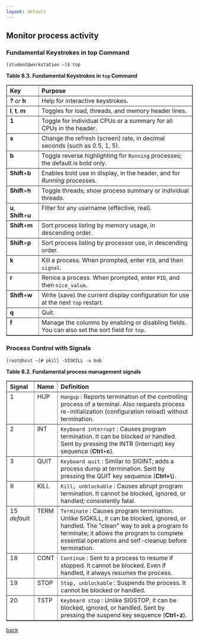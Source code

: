 ```yaml
---
layout: default
---
```


## Monitor process activity
### Fundamental Keystrokes in top Command


```
[student@workstation ~]$ top 
```


<div class="table"><a id="idm45741847401152"></a><p class="title"><strong>Table&nbsp;8.3.&nbsp;Fundamental Keystrokes in <code class="code">top</code> Command</strong></p><div class="table-contents"><table border="1" class="table" summary="Fundamental Keystrokes in top Command"><colgroup><col class="c1"><col class="c2"></colgroup><thead><tr><th align="left" valign="top">Key</th><th align="left" valign="top">Purpose</th></tr></thead><tbody><tr><td align="left" valign="top">
<span class="keycap"><strong>?</strong></span>
<span class="emphasis"><em>or</em></span>
<span class="keycap"><strong>h</strong></span>
</td><td align="left" valign="top">Help for interactive keystrokes.</td></tr><tr><td align="left" valign="top">
<span class="keycap"><strong>l</strong></span>, <span class="keycap"><strong>t</strong></span>, <span class="keycap"><strong>m</strong></span>
</td><td align="left" valign="top">Toggles for load, threads, and memory header lines.</td></tr><tr><td align="left" valign="top">
<span class="keycap"><strong>1</strong></span>
</td><td align="left" valign="top">Toggle for individual CPUs or a summary for all CPUs in the header.</td></tr><tr><td align="left" valign="top">
<span class="keycap"><strong>s</strong></span>
</td><td align="left" valign="top">Change the refresh (screen) rate, in decimal seconds (such as 0.5, 1, 5).</td></tr><tr><td align="left" valign="top">
<span class="keycap"><strong>b</strong></span>
</td><td align="left" valign="top">Toggle reverse highlighting for <code class="code">Running</code> processes; the default is bold only.</td></tr><tr><td align="left" valign="top">
<span class="keycap"><strong>Shift</strong></span>+<span class="keycap"><strong>b</strong></span>
</td><td align="left" valign="top">Enables bold use in display, in the header, and for <span class="emphasis"><em>Running</em></span> processes.</td></tr><tr><td align="left" valign="top">
<span class="keycap"><strong>Shift</strong></span>+<span class="keycap"><strong>h</strong></span>
</td><td align="left" valign="top">Toggle threads; show process summary or individual threads.</td></tr><tr><td align="left" valign="top">
<span class="keycap"><strong>u</strong></span>, <span class="keycap"><strong>Shift</strong></span>+<span class="keycap"><strong>u</strong></span>
</td><td align="left" valign="top">Filter for any username (effective, real).</td></tr><tr><td align="left" valign="top">
<span class="keycap"><strong>Shift</strong></span>+<span class="keycap"><strong>m</strong></span>
</td><td align="left" valign="top">Sort process listing by memory usage, in descending order.</td></tr><tr><td align="left" valign="top">
<span class="keycap"><strong>Shift</strong></span>+<span class="keycap"><strong>p</strong></span>
</td><td align="left" valign="top">Sort process listing by processor use, in descending order.</td></tr><tr><td align="left" valign="top">
<span class="keycap"><strong>k</strong></span>
</td><td align="left" valign="top">Kill a process. When prompted, enter <code class="code">PID</code>, and then <code class="code">signal</code>.</td></tr><tr><td align="left" valign="top">
<span class="keycap"><strong>r</strong></span>
</td><td align="left" valign="top">Renice a process. When prompted, enter <code class="code">PID</code>, and then <code class="code">nice_value</code>.</td></tr><tr><td align="left" valign="top">
<span class="keycap"><strong>Shift</strong></span>+<span class="keycap"><strong>w</strong></span>
</td><td align="left" valign="top">Write (save) the current display configuration for use at the next <code class="code">top</code> restart.</td></tr><tr><td align="left" valign="top">
<span class="keycap"><strong>q</strong></span>
</td><td align="left" valign="top">Quit.</td></tr><tr><td align="left" valign="top">
<span class="keycap"><strong>f</strong></span>
</td><td align="left" valign="top">Manage the columns by enabling or disabling fields. You can also set the sort field for <code class="code">top</code>.</td></tr></tbody></table></div></div>

### Process Control with Signals

```
[root@host ~]# pkill -SIGKILL -u bob
```

<div class="table"><a id="idm45741847663248"></a><p class="title"><strong>Table&nbsp;8.2.&nbsp;Fundamental process management signals</strong></p><div class="table-contents"><table border="1" class="table" summary="Fundamental process management signals"><colgroup><col class="c1"><col class="c2"><col class="c3"></colgroup><thead><tr><th align="left" valign="top">Signal</th><th align="left" valign="top">Name</th><th align="left" valign="top">Definition</th></tr></thead><tbody><tr><td align="left" valign="top">1</td><td align="left" valign="top">HUP</td><td align="left" valign="top">
<code class="code">Hangup</code> : Reports termination of the controlling process of a terminal. Also requests process re-initialization (configuration reload) without termination.</td></tr><tr><td align="left" valign="top">2</td><td align="left" valign="top">INT</td><td align="left" valign="top">
<code class="code">Keyboard interrupt</code> : Causes program termination. It can be blocked or handled. Sent by pressing the INTR (Interrupt) key sequence (<span class="keycap"><strong>Ctrl</strong></span>+<span class="keycap"><strong>c</strong></span>).</td></tr><tr><td align="left" valign="top">3</td><td align="left" valign="top">QUIT</td><td align="left" valign="top">
<code class="code">Keyboard quit</code> : Similar to SIGINT; adds a process dump at termination. Sent by pressing the QUIT key sequence (<span class="keycap"><strong>Ctrl+\</strong></span>).</td></tr><tr><td align="left" valign="top">9</td><td align="left" valign="top">KILL</td><td align="left" valign="top">
<code class="code">Kill, unblockable</code> : Causes abrupt program termination. It cannot be blocked, ignored, or handled; consistently fatal.</td></tr><tr><td align="left" valign="top">15 <span class="emphasis"><em>default</em></span>
</td><td align="left" valign="top">TERM</td><td align="left" valign="top">
<code class="code">Terminate</code> : Causes program termination. Unlike SIGKILL, it can be blocked, ignored, or handled. The "clean" way to ask a program to terminate; it allows the program to complete essential operations and self-cleanup before termination.</td></tr><tr><td align="left" valign="top">18</td><td align="left" valign="top">CONT</td><td align="left" valign="top">
<code class="code">Continue</code> : Sent to a process to resume if stopped. It cannot be blocked. Even if handled, it always resumes the process.</td></tr><tr><td align="left" valign="top">19</td><td align="left" valign="top">STOP</td><td align="left" valign="top">
<code class="code">Stop, unblockable</code> : Suspends the process. It cannot be blocked or handled.</td></tr><tr><td align="left" valign="top">20</td><td align="left" valign="top">TSTP</td><td align="left" valign="top">
<code class="code">Keyboard stop</code> : Unlike SIGSTOP, it can be blocked, ignored, or handled. Sent by pressing the suspend key sequence (<span class="keycap"><strong>Ctrl</strong></span>+<span class="keycap"><strong>z</strong></span>).</td></tr></tbody></table></div></div>














[back](./another-page.html)
